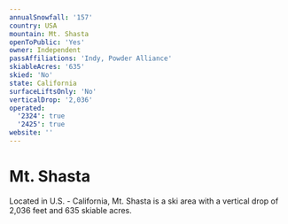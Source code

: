 ```yaml
---
annualSnowfall: '157'
country: USA
mountain: Mt. Shasta
openToPublic: 'Yes'
owner: Independent
passAffiliations: 'Indy, Powder Alliance'
skiableAcres: '635'
skied: 'No'
state: California
surfaceLiftsOnly: 'No'
verticalDrop: '2,036'
operated:
  '2324': true
  '2425': true
website: ''
---
```



# Mt. Shasta

Located in U.S. - California, Mt. Shasta is a ski area with a vertical drop of 2,036 feet and 635 skiable acres.
